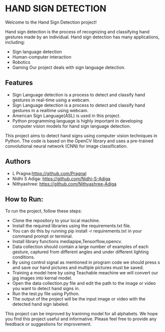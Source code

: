 
# HAND SIGN DETECTION

Welcome to the Hand Sign Detection project!

Hand sign detection is the process of recognizing and classifying hand gestures made by an individual. Hand sign detection has many applications, including:







- Sign language detection
- Human-computer interaction
- Robotics
- Gaming
 Our project deals with sign language detection.
## Features

- Sign Language detection is a process to detect and classify hand gestures in real-time using a webcam.
- Sign Language detection is a process to detect and classify hand gestures in a realtime using webcam.
- American Sign Language(ASL) is used in this project.
- Python programming language is highly important in developing computer vision models for hand sign language detection.

This project aims to detect hand signs using computer vision techniques in Python. The code is based on the OpenCV library and uses a pre-trained convolutional neural network (CNN) for image classification.




## Authors
- L Pragna:https://github.com/Pragnal
- Nidhi S Adiga: https://github.com/Nidhi-S-Adiga
- Nithyashree: https://github.com/Nithyashree-Adiga

## How to Run:
To run the project, follow these steps:

- Clone the repository to your local machine.
- Install the required libraries using the requirements.txt file. 
- You can do this by running pip install -r requirements.txt in your command prompt or terminal.
- Install library functions mediapipe,Tensorflow,opencv.
- Data collection should contain a large number of examples of each gesture, captured from different angles and under different lighting conditions.
- By using control signal as mentioned in program code we should press s and save our hand pictures and multiple pictures must be saved.
- Training a model here by using Teachable meachine we will convert our jpg images into kernal model.
- Open the data collection.py file and edit the path to the image or video you want to detect hand signs in.
- Run the test.py file using Python.
- The output of the project will be the input image or video with the detected hand sign labeled.

This project can be improved by tranining model for all alphabets.
We hope you find this project useful and informative. Please feel free to provide any feedback or suggestions for improvement.